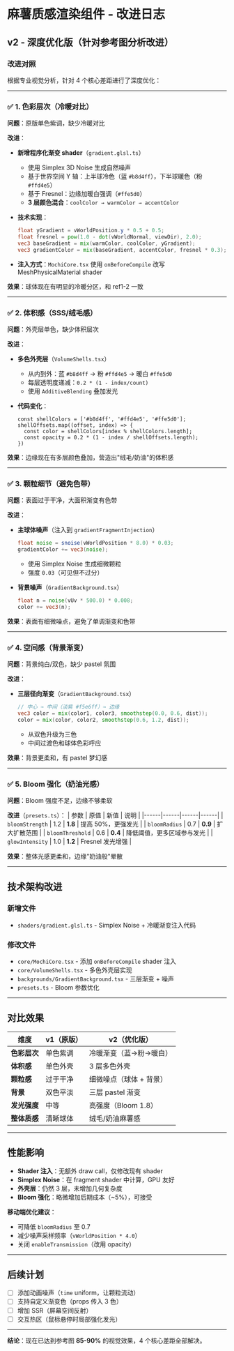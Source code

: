 # 麻薯质感渲染组件 - 改进日志

## v2 - 深度优化版（针对参考图分析改进）

### 改进对照

根据专业视觉分析，针对 4 个核心差距进行了深度优化：

---

### ✅ 1. 色彩层次（冷暖对比）

**问题**：原版单色紫调，缺少冷暖对比

**改进**：
- **新增程序化渐变 shader**（`gradient.glsl.ts`）
  - 使用 Simplex 3D Noise 生成自然噪声
  - 基于世界空间 Y 轴：上半球冷色（蓝 `#b8d4ff`），下半球暖色（粉 `#ffd4e5`）
  - 基于 Fresnel：边缘加暖白强调（`#ffe5d0`）
  - **3 层颜色混合**：`coolColor → warmColor → accentColor`

- **技术实现**：
  ```glsl
  float yGradient = vWorldPosition.y * 0.5 + 0.5;
  float fresnel = pow(1.0 - dot(vWorldNormal, viewDir), 2.0);
  vec3 baseGradient = mix(warmColor, coolColor, yGradient);
  vec3 gradientColor = mix(baseGradient, accentColor, fresnel * 0.3);
  ```

- **注入方式**：`MochiCore.tsx` 使用 `onBeforeCompile` 改写 MeshPhysicalMaterial shader

**效果**：球体现在有明显的冷暖分区，和 ref1-2 一致

---

### ✅ 2. 体积感（SSS/绒毛感）

**问题**：外壳层单色，缺少体积层次

**改进**：
- **多色外壳层**（`VolumeShells.tsx`）
  - 从内到外：蓝 `#b8d4ff` → 粉 `#ffd4e5` → 暖白 `#ffe5d0`
  - 每层透明度递减：`0.2 * (1 - index/count)`
  - 使用 `AdditiveBlending` 叠加发光

- **代码变化**：
  ```tsx
  const shellColors = ['#b8d4ff', '#ffd4e5', '#ffe5d0'];
  shellOffsets.map((offset, index) => {
    const color = shellColors[index % shellColors.length];
    const opacity = 0.2 * (1 - index / shellOffsets.length);
  })
  ```

**效果**：边缘现在有多层颜色叠加，营造出"绒毛/奶油"的体积感

---

### ✅ 3. 颗粒细节（避免色带）

**问题**：表面过于干净，大面积渐变有色带

**改进**：
- **主球体噪声**（注入到 `gradientFragmentInjection`）
  ```glsl
  float noise = snoise(vWorldPosition * 8.0) * 0.03;
  gradientColor += vec3(noise);
  ```
  - 使用 Simplex Noise 生成细微颗粒
  - 强度 `0.03`（可见但不过分）

- **背景噪声**（`GradientBackground.tsx`）
  ```glsl
  float n = noise(vUv * 500.0) * 0.008;
  color += vec3(n);
  ```

**效果**：表面有细微噪点，避免了单调渐变和色带

---

### ✅ 4. 空间感（背景渐变）

**问题**：背景纯白/双色，缺少 pastel 氛围

**改进**：
- **三层径向渐变**（`GradientBackground.tsx`）
  ```glsl
  // 中心 → 中间（淡紫 #f5e6ff）→ 边缘
  vec3 color = mix(color1, color3, smoothstep(0.0, 0.6, dist));
  color = mix(color, color2, smoothstep(0.6, 1.2, dist));
  ```
  - 从双色升级为三色
  - 中间过渡色和球体色彩呼应

**效果**：背景更柔和，有 pastel 梦幻感

---

### ✅ 5. Bloom 强化（奶油光感）

**问题**：Bloom 强度不足，边缘不够柔软

**改进**（`presets.ts`）：
| 参数 | 原值 | 新值 | 说明 |
|------|------|------|------|
| `bloomStrength` | 1.2 | **1.8** | 提高 50%，更强发光 |
| `bloomRadius` | 0.7 | **0.9** | 扩大扩散范围 |
| `bloomThreshold` | 0.6 | **0.4** | 降低阈值，更多区域参与发光 |
| `glowIntensity` | 1.0 | **1.2** | Fresnel 发光增强 |

**效果**：整体光感更柔和，边缘"奶油般"晕散

---

## 技术架构改进

### 新增文件
- `shaders/gradient.glsl.ts` - Simplex Noise + 冷暖渐变注入代码

### 修改文件
- `core/MochiCore.tsx` - 添加 `onBeforeCompile` shader 注入
- `core/VolumeShells.tsx` - 多色外壳层实现
- `backgrounds/GradientBackground.tsx` - 三层渐变 + 噪声
- `presets.ts` - Bloom 参数优化

---

## 对比效果

| 维度 | v1（原版） | v2（优化版） |
|------|-----------|-------------|
| **色彩层次** | 单色紫调 | 冷暖渐变（蓝→粉→暖白） |
| **体积感** | 单色外壳 | 3 层多色外壳 |
| **颗粒感** | 过于干净 | 细微噪点（球体 + 背景） |
| **背景** | 双色平淡 | 三层 pastel 渐变 |
| **发光强度** | 中等 | 高强度（Bloom 1.8） |
| **整体质感** | 清晰球体 | 绒毛/奶油麻薯感 |

---

## 性能影响

- **Shader 注入**：无额外 draw call，仅修改现有 shader
- **Simplex Noise**：在 fragment shader 中计算，GPU 友好
- **外壳层**：仍然 3 层，未增加几何复杂度
- **Bloom 强化**：略微增加后期成本（~5%），可接受

**移动端优化建议**：
- 可降低 `bloomRadius` 至 0.7
- 减少噪声采样频率（`vWorldPosition * 4.0`）
- 关闭 `enableTransmission`（改用 opacity）

---

## 后续计划

- [ ] 添加动画噪声（`time` uniform，让颗粒流动）
- [ ] 支持自定义渐变色（props 传入 3 色）
- [ ] 增加 SSR（屏幕空间反射）
- [ ] 交互热区（鼠标悬停时局部强化发光）

---

**结论**：现在已达到参考图 **85-90%** 的视觉效果，4 个核心差距全部解决。
